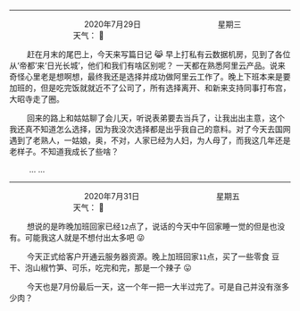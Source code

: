 ***
&nbsp;&nbsp;&nbsp;&nbsp;&nbsp;&nbsp;&nbsp;&nbsp;&nbsp;&nbsp;&nbsp;&nbsp;&nbsp;&nbsp;&nbsp;&nbsp;&nbsp;&nbsp;
&nbsp;&nbsp;&nbsp;&nbsp;&nbsp;&nbsp;&nbsp;&nbsp;&nbsp;&nbsp;&nbsp;&nbsp;&nbsp;&nbsp;           2020年7月29日
&nbsp;&nbsp;&nbsp;&nbsp;&nbsp;&nbsp;&nbsp;&nbsp;&nbsp;&nbsp;&nbsp;&nbsp;&nbsp;&nbsp;&nbsp;&nbsp;&nbsp;&nbsp;
&nbsp;&nbsp;&nbsp;&nbsp;&nbsp;&nbsp;&nbsp;&nbsp;&nbsp;&nbsp;&nbsp;&nbsp;&nbsp;&nbsp;                星期三
&nbsp;&nbsp;&nbsp;&nbsp;&nbsp;&nbsp;&nbsp;&nbsp;&nbsp;&nbsp;&nbsp;&nbsp;&nbsp;&nbsp;&nbsp;&nbsp;&nbsp;&nbsp;
&nbsp;&nbsp;&nbsp;&nbsp;&nbsp;&nbsp;&nbsp;&nbsp;&nbsp;&nbsp;&nbsp;&nbsp;&nbsp;&nbsp;&nbsp;&nbsp;&nbsp;&nbsp;
&nbsp;&nbsp;&nbsp;&nbsp;&nbsp;&nbsp;&nbsp;&nbsp;&nbsp;                                       天气： :rainbow:

&nbsp;&nbsp;&nbsp;&nbsp;&nbsp;&nbsp;&nbsp;&nbsp;赶在月末的尾巴上，今天来写篇日记 :joy_cat: 早上打私有云数据机房，见到了各位从‘帝都’来‘日光长城’，他们和我们有啥区别呢？ 一天都在熟悉阿里云产品。说来奇怪心里老是想啊想，最终我还是选择并成功做阿里云工作了。晚上下班本来是要加班的，但是吃完饭就就近不了公司了，所有选择离开、和新来支持同事打布宫，大昭寺走了圈。

&nbsp;&nbsp;&nbsp;&nbsp;&nbsp;&nbsp;&nbsp;&nbsp;回来的路上和姑姑聊了会儿天，听说表弟要去当兵了，让我出出主意，这个我还真不知道怎么选择，因为我没次选择都是出乎我自己的意料。对了今天去国网遇到了老熟人，一姑娘，奥，不对，人家已经为人妇，为人母了，而我这几年还是老样子。不知道我成长了些啥？

&nbsp;&nbsp;&nbsp;&nbsp;&nbsp;&nbsp;&nbsp;&nbsp; ... ...


***
&nbsp;&nbsp;&nbsp;&nbsp;&nbsp;&nbsp;&nbsp;&nbsp;&nbsp;&nbsp;&nbsp;&nbsp;&nbsp;&nbsp;&nbsp;&nbsp;&nbsp;&nbsp;
&nbsp;&nbsp;&nbsp;&nbsp;&nbsp;&nbsp;&nbsp;&nbsp;&nbsp;&nbsp;&nbsp;&nbsp;&nbsp;&nbsp;           2020年7月31日
&nbsp;&nbsp;&nbsp;&nbsp;&nbsp;&nbsp;&nbsp;&nbsp;&nbsp;&nbsp;&nbsp;&nbsp;&nbsp;&nbsp;&nbsp;&nbsp;&nbsp;&nbsp;
&nbsp;&nbsp;&nbsp;&nbsp;&nbsp;&nbsp;&nbsp;&nbsp;&nbsp;&nbsp;&nbsp;&nbsp;&nbsp;&nbsp;                星期五
&nbsp;&nbsp;&nbsp;&nbsp;&nbsp;&nbsp;&nbsp;&nbsp;&nbsp;&nbsp;&nbsp;&nbsp;&nbsp;&nbsp;&nbsp;&nbsp;&nbsp;&nbsp;
&nbsp;&nbsp;&nbsp;&nbsp;&nbsp;&nbsp;&nbsp;&nbsp;&nbsp;&nbsp;&nbsp;&nbsp;&nbsp;&nbsp;&nbsp;&nbsp;&nbsp;&nbsp;
&nbsp;&nbsp;&nbsp;&nbsp;&nbsp;&nbsp;&nbsp;&nbsp;&nbsp;                                       天气： :rainbow:

&nbsp;&nbsp;&nbsp;&nbsp;&nbsp;&nbsp;&nbsp;&nbsp;想说的是昨晚加班回家已经`12`点了，说话的今天中午回家睡一觉的但是也没有。可能我这人就是不想付出太多吧 :stuck_out_tongue_winking_eye:

&nbsp;&nbsp;&nbsp;&nbsp;&nbsp;&nbsp;&nbsp;&nbsp;今天正式给客户开通云服务器资源。晚上加班回家`11`点，买了一些零食 豆干、泡山椒竹笋、可乐，吃完和完，那是一个辣子 :stuck_out_tongue:

&nbsp;&nbsp;&nbsp;&nbsp;&nbsp;&nbsp;&nbsp;&nbsp;今天也是7月份最后一天，这一个年一把一大半过完了。可是自己并没有涨多少肉？
